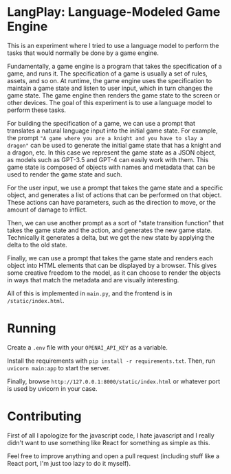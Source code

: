 # LangPlay: Language-Modeled Game Engine

This is an experiment where I tried to use a language model to perform the
tasks that would normally be done by a game engine. 

Fundamentally, a game engine is a program that takes the specification of a 
game, and runs it. The specification of a game is usually a set of rules,
assets, and so on. At runtime, the game engine uses the specification 
to maintain a game state and listen to user input, which in turn changes
the game state. The game engine then renders the game state to the screen 
or other devices. The goal of this experiment is to use a language model
to perform these tasks.

For building the specification of a game, we can use a prompt that translates
a natural language input into the initial game state. For example, the prompt
`"A game where you are a knight and you have to slay a dragon"` can be used
to generate the initial game state that has a knight and a dragon, etc. In 
this case we represent the game state as a JSON object, as models such as
GPT-3.5 and GPT-4 can easily work with them. This game state is composed
of objects with names and metadata that can be used to render the game state
and such. 

For the user input, we use a prompt that takes the game state and a specific
object, and generates a list of actions that can be performed on that object.
These actions can have parameters, such as the direction to move, or the
amount of damage to inflict. 

Then, we can use another prompt as a sort of "state transition function" that
takes the game state and the action, and generates the new game state. 
Technically it generates a delta, but we get the new state by applying the
delta to the old state. 

Finally, we can use a prompt that takes the game state and renders each object
into HTML elements that can be displayed by a browser. This gives some creative
freedom to the model, as it can choose to render the objects in ways that
match the metadata and are visually interesting.

All of this is implemented in `main.py`, and the frontend is in 
`/static/index.html`.

# Running 

Create a `.env` file with your `OPENAI_API_KEY` as a variable. 

Install the requirements with `pip install -r requirements.txt`. Then, run
`uvicorn main:app` to start the server. 

Finally, browse `http://127.0.0.1:8000/static/index.html` or whatever port is 
used by uvicorn in your case.

# Contributing

First of all I apologize for the javascript code, I hate javascript and I
really didn't want to use something like React for something as simple as this.

Feel free to improve anything and open a pull request (including stuff like a React
port, I'm just too lazy to do it myself).